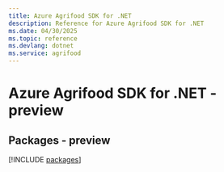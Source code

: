 ```yaml
---
title: Azure Agrifood SDK for .NET
description: Reference for Azure Agrifood SDK for .NET
ms.date: 04/30/2025
ms.topic: reference
ms.devlang: dotnet
ms.service: agrifood
---
```

# Azure Agrifood SDK for .NET - preview
## Packages - preview
[!INCLUDE [packages](agrifood-index.md)]